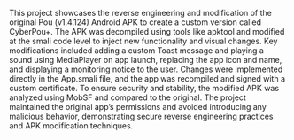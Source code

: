 This project showcases the reverse engineering and modification of the original Pou (v1.4.124) Android APK to create a custom version called CyberPou+. The APK was decompiled using tools like apktool and modified at the smali code level to inject new functionality and visual changes. Key modifications included adding a custom Toast message and playing a sound using MediaPlayer on app launch, replacing the app icon and name, and displaying a monitoring notice to the user. Changes were implemented directly in the App.smali file, and the app was recompiled and signed with a custom certificate. To ensure security and stability, the modified APK was analyzed using MobSF and compared to the original. The project maintained the original app’s permissions and avoided introducing any malicious behavior, demonstrating secure reverse engineering practices and APK modification techniques.
